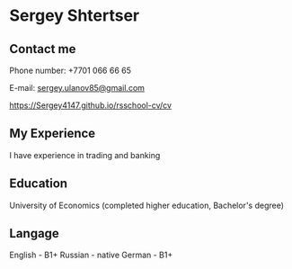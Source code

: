 # Sergey Shtertser

## Contact me
Phone number: +7701 066 66 65

E-mail: sergey.ulanov85@gmail.com

https://Sergey4147.github.io/rsschool-cv/cv

## My Experience
I have experience in trading and banking

## Education
University of Economics (completed higher education, Bachelor's degree)

## Langage
English - B1+
Russian - native
German - B1+

